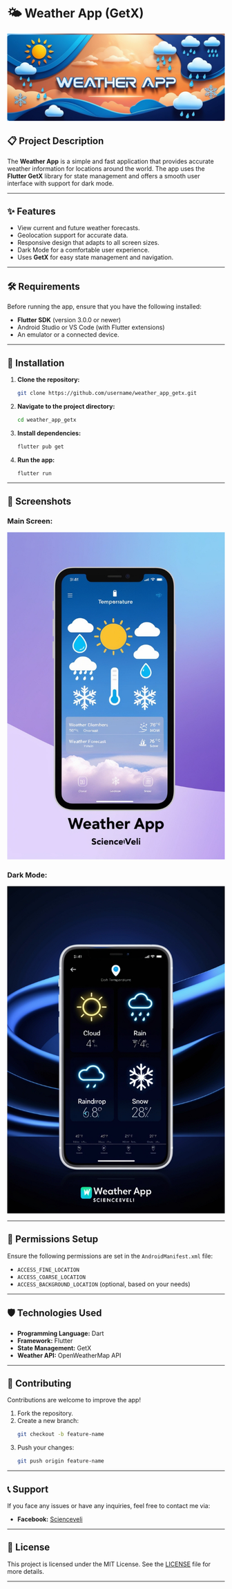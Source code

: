 
# 🌤 Weather App (GetX)

![Weather App Banner](https://github.com/Scienceveli/Weather-Flutter/blob/main/Banner%20(2).jpg)

## 📋 **Project Description**
The **Weather App** is a simple and fast application that provides accurate weather information for locations around the world. The app uses the **Flutter GetX** library for state management and offers a smooth user interface with support for dark mode.

---

## ✨ **Features**
- View current and future weather forecasts.
- Geolocation support for accurate data.
- Responsive design that adapts to all screen sizes.
- Dark Mode for a comfortable user experience.
- Uses **GetX** for easy state management and navigation.

---

## 🛠 **Requirements**
Before running the app, ensure that you have the following installed:

- **Flutter SDK** (version 3.0.0 or newer)
- Android Studio or VS Code (with Flutter extensions)
- An emulator or a connected device.

---

## 🚀 **Installation**
1. **Clone the repository:**
   ```bash
   git clone https://github.com/username/weather_app_getx.git
   ```
2. **Navigate to the project directory:**
   ```bash
   cd weather_app_getx
   ```
3. **Install dependencies:**
   ```bash
   flutter pub get
   ```
4. **Run the app:**
   ```bash
   flutter run
   ```

---

## 📱 **Screenshots**
### Main Screen:
![Main Screen](https://github.com/Scienceveli/Weather-Flutter/blob/main/Mainscreen.jpg)

### Dark Mode:
![Dark Mode](https://github.com/Scienceveli/Weather-Flutter/blob/main/Darkmode.jpg)

---

## 🔧 **Permissions Setup**
Ensure the following permissions are set in the `AndroidManifest.xml` file:
- `ACCESS_FINE_LOCATION`
- `ACCESS_COARSE_LOCATION`
- `ACCESS_BACKGROUND_LOCATION` (optional, based on your needs)

---

## 🛡 **Technologies Used**
- **Programming Language:** Dart
- **Framework:** Flutter
- **State Management:** GetX
- **Weather API:** OpenWeatherMap API

---

## 🌟 **Contributing**
Contributions are welcome to improve the app!  
1. Fork the repository.
2. Create a new branch:
   ```bash
   git checkout -b feature-name
   ```
3. Push your changes:
   ```bash
   git push origin feature-name
   ```

---

## 📞 **Support**
If you face any issues or have any inquiries, feel free to contact me via:  
- **Facebook:** [Scienceveli](https://www.facebook.com/sciencael)

---

## 📝 **License**
This project is licensed under the MIT License. See the [LICENSE](LICENSE) file for more details.

---

